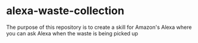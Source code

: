 # alexa-waste-collection
The purpose of this repository is to create a skill for Amazon's Alexa where you can ask Alexa when the waste is being picked up
